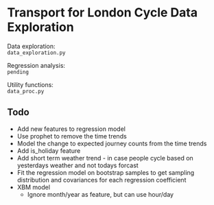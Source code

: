 # Transport for London Cycle Data Exploration


Data exploration:  
``data_exploration.py``

Regression analysis:  
``pending``

Utility functions:  
``data_proc.py``



## Todo
* Add new features to regression model
* Use prophet to remove the time trends
* Model the change to expected journey counts from the time trends
* Add is_holiday feature
* Add short term weather trend - in case people cycle based on yesterdays weather and not todays forcast
* Fit the regression model on bootstrap samples to get sampling distribution and covariances for each regression coefficient
* XBM model
  * Ignore month/year as feature, but can use hour/day
